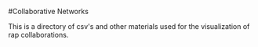 #Collaborative Networks

This is a directory of csv's and other materials used for the visualization of rap collaborations.
